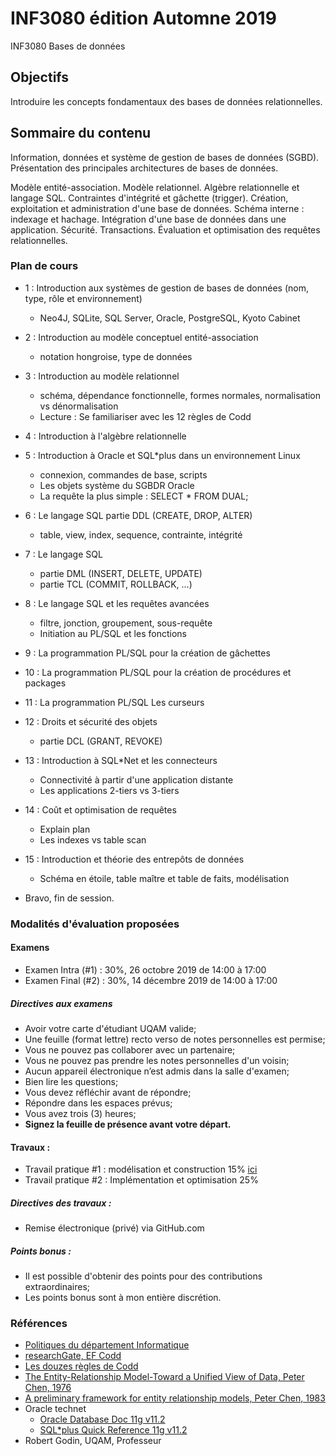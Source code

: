 # INF3080 édition Automne 2019
INF3080 Bases de données

## Objectifs
Introduire les concepts fondamentaux des bases de données relationnelles.

## Sommaire du contenu
Information, données et système de gestion de bases de données (SGBD). Présentation des principales architectures de bases de données.

Modèle entité-association. Modèle relationnel. Algèbre relationnelle et langage SQL. Contraintes d'intégrité et gâchette (trigger). Création, exploitation et administration d'une base de données. Schéma interne : indexage et hachage. Intégration d'une base de données dans une application. Sécurité. Transactions. Évaluation et optimisation des requêtes relationnelles.

### Plan de cours
+  1 : Introduction aux systèmes de gestion de bases de données (nom, type, rôle et environnement)
   - Neo4J, SQLite, SQL Server, Oracle, PostgreSQL, Kyoto Cabinet
+  2 : Introduction au modèle conceptuel entité-association
   - notation hongroise, type de données
+  3 : Introduction au modèle relationnel
   - schéma, dépendance fonctionnelle, formes normales, normalisation vs dénormalisation
   - Lecture : Se familiariser avec les 12 règles de Codd
+  4 : Introduction à l'algèbre relationnelle
+  5 : Introduction à Oracle et SQL*plus dans un environnement Linux
   - connexion, commandes de base, scripts
   - Les objets système du SGBDR Oracle
   - La requête la plus simple : SELECT * FROM DUAL;
+  6 : Le langage SQL partie DDL (CREATE, DROP, ALTER) 
   - table, view, index, sequence, contrainte, intégrité
+  7 : Le langage SQL
   - partie DML (INSERT, DELETE, UPDATE)
   - partie TCL (COMMIT, ROLLBACK, ...)
   
+  8 : Le langage SQL et les requêtes avancées
   - filtre, jonction, groupement, sous-requête
   - Initiation au PL/SQL et les fonctions

+ 9 : La programmation PL/SQL pour la création de gâchettes
+ 10 : La programmation PL/SQL pour la création de procédures et packages
+ 11 : La programmation PL/SQL Les curseurs
+ 12 : Droits et sécurité des objets
  - partie DCL (GRANT, REVOKE)
+ 13 : Introduction à SQL*Net et les connecteurs
   - Connectivité à partir d'une application distante
   - Les applications 2-tiers vs 3-tiers
+ 14 : Coût et optimisation de requêtes
  - Explain plan
  - Les indexes vs table scan
+ 15 : Introduction et théorie des entrepôts de données
  - Schéma en étoile, table maître et table de faits, modélisation

+ Bravo, fin de session.

### Modalités d'évaluation proposées 

#### Examens
 + Examen Intra (#1) : 30%, 26 octobre 2019 de 14:00 à 17:00
 + Examen Final (#2) : 30%, 14 décembre 2019 de 14:00 à 17:00

##### Directives aux examens
 + Avoir votre carte d'étudiant UQAM valide;
 + Une feuille (format lettre) recto verso de notes personnelles est permise;
 + Vous ne pouvez pas collaborer avec un partenaire;
 + Vous ne pouvez pas prendre les notes personnelles d'un voisin;
 +	Aucun appareil électronique n’est admis dans la salle d'examen;
 + Bien lire les questions;
 + Vous devez réfléchir avant de répondre;
 + Répondre dans les espaces prévus;
 + Vous avez trois (3) heures;
 + **Signez la feuille de présence avant votre départ.**
 
#### Travaux :
 + Travail pratique #1 : modélisation et construction 15% [ici](https://github.com/guyfrancoeur/INF3080_A2019_TP/blob/master/tp1.md)
 + Travail pratique #2 : Implémentation et optimisation 25%
 
##### Directives des travaux :
 + Remise électronique (privé) via GitHub.com

##### Points bonus :
 + Il est possible d'obtenir des points pour des contributions extraordinaires;
 + Les points bonus sont à mon entière discrétion.

### Références
 - [Politiques du département Informatique](https://info.uqam.ca/politiques/)
 - [researchGate, EF Codd](https://www.researchgate.net/scientific-contributions/70214812_E_F_Codd)
 - [Les douzes règles de Codd](https://computing.derby.ac.uk/c/codds-twelve-rules/)
 - [The Entity-Relationship Model-Toward a Unified View of Data, Peter Chen, 1976](http://www.inf.unibz.it/~nutt/IDBs1011/IDBPapers/chen-ER-TODS-76.pdf)
 - [A preliminary framework for entity relationship models, Peter Chen, 1983](http://bit.csc.lsu.edu/~chen/pdf/framework.pdf)
 - Oracle technet
   + [Oracle Database Doc 11g v11.2](https://docs.oracle.com/cd/E11882_01/nav/portal_4.htm)
   + [SQL*plus Quick Reference 11g v11.2](https://docs.oracle.com/cd/E11882_01/server.112/e16605/toc.htm#i772678)
 - Robert Godin, UQAM, Professeur
